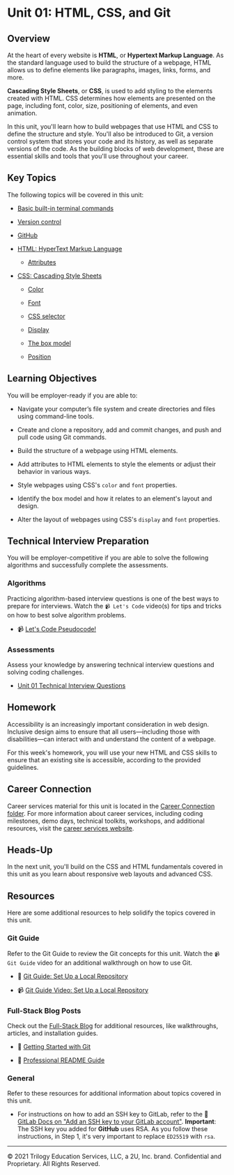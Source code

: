 # Unit 01: HTML, CSS, and Git

## Overview

At the heart of every website is **HTML**, or **Hypertext Markup Language**. As the standard language used to build the structure of a webpage, HTML allows us to define elements like paragraphs, images, links, forms, and more.

**Cascading Style Sheets**, or **CSS**, is used to add styling to the elements created with HTML. CSS determines how elements are presented on the page, including font, color, size, positioning of elements, and even animation. 

In this unit, you'll learn how to build webpages that use HTML and CSS to define the structure and style. You'll also be introduced to Git, a version control system that stores your code and its history, as well as separate versions of the code. As the building blocks of web development, these are essential skills and tools that you'll use throughout your career. 

## Key Topics

The following topics will be covered in this unit:

* [Basic built-in terminal commands](https://developer.mozilla.org/en-US/docs/Learn/Tools_and_testing/Understanding_client-side_tools/Command_line#Basic_built-in_terminal_commands)

* [Version control](https://www.atlassian.com/git)

* [GitHub](https://guides.github.com/activities/hello-world/)

* [HTML: HyperText Markup Language](https://developer.mozilla.org/en-US/docs/Web/HTML)

  * [Attributes](https://developer.mozilla.org/en-US/docs/Glossary/Attribute)

* [CSS: Cascading Style Sheets](https://developer.mozilla.org/en-US/docs/Web/CSS)

  * [Color](https://developer.mozilla.org/en-US/docs/Web/CSS/color)

  * [Font](https://developer.mozilla.org/en-US/docs/Web/CSS/font)

  * [CSS selector](https://developer.mozilla.org/en-US/docs/Glossary/CSS_Selector)

  * [Display](https://developer.mozilla.org/en-US/docs/Web/CSS/display)

  * [The box model](https://developer.mozilla.org/en-US/docs/Learn/CSS/Building_blocks/The_box_model)

  * [Position](https://developer.mozilla.org/en-US/docs/Web/CSS/position)

## Learning Objectives

You will be employer-ready if you are able to:

* Navigate your computer’s file system and create directories and files using command-line tools.

* Create and clone a repository, add and commit changes, and push and pull code using Git commands.

* Build the structure of a webpage using HTML elements.

* Add attributes to HTML elements to style the elements or adjust their behavior in various ways.

* Style webpages using CSS's `color` and `font` properties.

* Identify the box model and how it relates to an element's layout and design. 

* Alter the layout of webpages using CSS's `display` and `font` properties.

## Technical Interview Preparation

You will be employer-competitive if you are able to solve the following algorithms and successfully complete the assessments.

### Algorithms

Practicing algorithm-based interview questions is one of the best ways to prepare for interviews. Watch the `📹 Let's Code` video(s) for tips and tricks on how to best solve algorithm problems.

* 📹 [Let's Code Pseudocode!](https://2u-20.wistia.com/medias/hppjuvtlvy)

### Assessments

Assess your knowledge by answering technical interview questions and solving coding challenges.

* [Unit 01 Technical Interview Questions](https://docs.google.com/forms/d/e/1FAIpQLSc7uLZOO2tysVZT6OBM9nJrbxR0qs2ZDAPrathAw3SkYgNhmA/viewform)

## Homework

Accessibility is an increasingly important consideration in web design. Inclusive design aims to ensure that all users&mdash;including those with disabilities&mdash;can interact with and understand the content of a webpage.

For this week's homework, you will use your new HTML and CSS skills to ensure that an existing site is accessible, according to the provided guidelines. 

## Career Connection

Career services material for this unit is located in the [Career Connection folder](./04-Career-Connection/README.md). For more information about career services, including coding milestones, demo days, technical toolkits, workshops, and additional resources, visit the [career services website](https://careernetwork.2u.com/).

## Heads-Up

In the next unit, you'll build on the CSS and HTML fundamentals covered in this unit as you learn about responsive web layouts and advanced CSS.

## Resources

Here are some additional resources to help solidify the topics covered in this unit.

### Git Guide

Refer to the Git Guide to review the Git concepts for this unit. Watch the `📹 Git Guide` video for an additional walkthrough on how to use Git.

  * 📖 [Git Guide: Set Up a Local Repository](./01-Activities/21-Evr_Git-Guide/README.md) 

  * 📹 [Git Guide Video: Set Up a Local Repository](https://2u-20.wistia.com/medias/gwjkxxacax)

### Full-Stack Blog Posts

Check out the [Full-Stack Blog](https://coding-boot-camp.github.io/full-stack/) for additional resources, like walkthroughs, articles, and installation guides.

  * 📖 [Getting Started with Git](https://coding-boot-camp.github.io/full-stack/git/getting-started-with-git)

  * 📖 [Professional README Guide](https://coding-boot-camp.github.io/full-stack/github/professional-readme-guide)

### General

Refer to these resources for additional information about topics covered in this unit.

  * For instructions on how to add an SSH key to GitLab, refer to the 📖 [GitLab Docs on "Add an SSH key to your GitLab account"](https://docs.gitlab.com/ee/ssh/#add-an-ssh-key-to-your-gitlab-account). **Important**: The SSH key you added for **GitHub** uses RSA. As you follow these instructions, in Step 1, it's very important to replace `ED25519` with `rsa`.

---
© 2021 Trilogy Education Services, LLC, a 2U, Inc. brand. Confidential and Proprietary. All Rights Reserved.
